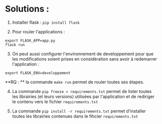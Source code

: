 # Solutions :


1. Installer flask : `pip install flask`

2. Pour rouler l'applications :
```
export FLASK_APP=app.py
flask run

```
3. On peut aussi configurer l'environnement de developpement pour que les modifications soient prises en considèration sans avoir à redemarrer l'application :

```
export FLASK_ENV=developpement
```

**RQ : ** la commande `make run` permet de rouler toutes ses étapes.


4. La commande `pip freeze > requirements.txt` permet de lister toutes les librairies (et leurs versions) utilisées par l'application et de rediriger le contenu vers le fichier `requirements.txt`

5. La commande `pip install -r requirements.txt` permet d'installer toutes les librairies contenues dans le fihcier `requirements.txt`
